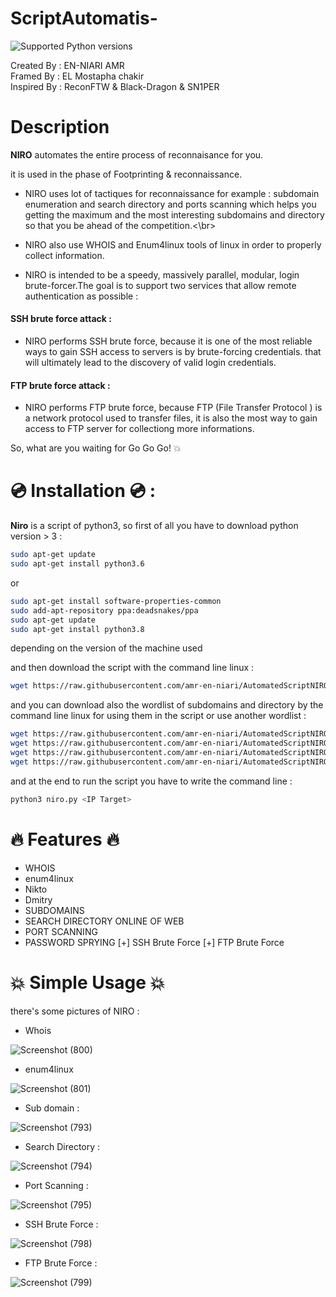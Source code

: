 # ScriptAutomatis-
 
![Supported Python versions](https://img.shields.io/badge/python-3.8+-blue.svg)
 
Created By  : EN-NIARI AMR </br>
Framed By   : EL Mostapha chakir </br>
Inspired By : ReconFTW & Black-Dragon & SN1PER </br>

 
 
 
# Description
 
**NIRO** automates the entire process of reconnaisance for you.

it is used in the phase of Footprinting & reconnaissance.
 
* NIRO uses lot of tactiques for reconnaissance for example : subdomain enumeration and search directory and ports scanning which helps you getting the maximum and the most interesting subdomains and directory so that you be ahead of the competition.<\br>

* NIRO also use WHOIS and Enum4linux tools of linux in order to properly collect information. 

* NIRO is intended to be a speedy, massively parallel, modular, login brute-forcer.The goal is to support two services that allow remote authentication as possible :

#### SSH brute force attack :

* NIRO performs SSH brute force, because it is one of the most reliable ways to gain SSH access to servers is by brute-forcing credentials. that will ultimately lead to the discovery of valid login credentials. 
 
#### FTP brute force attack :

* NIRO performs FTP brute force, because FTP (File Transfer Protocol ) is a network protocol used to transfer files, it is also the most way to gain access to FTP server for collectiong more informations. 

So, what are you waiting for Go Go Go!  :boom:


# 💿 Installation 💿 :
**Niro** is a script of python3, so first of all you have to download python version > 3 :

```bash
sudo apt-get update
sudo apt-get install python3.6
```
or 

```bash
sudo apt-get install software-properties-common
sudo add-apt-repository ppa:deadsnakes/ppa
sudo apt-get update
sudo apt-get install python3.8
```
depending on the version of the machine used

and then download the script with the command line linux :
```bash
wget https://raw.githubusercontent.com/amr-en-niari/AutomatedScriptNIRO-/main/niro.py
```
and you can download also the wordlist of subdomains and directory by the command line linux for using them in the script or use another wordlist :
```bash
wget https://raw.githubusercontent.com/amr-en-niari/AutomatedScriptNIRO-/main/the%20Wordlists/Subdomain.txt
wget https://raw.githubusercontent.com/amr-en-niari/AutomatedScriptNIRO-/main/the%20Wordlists/directory-list-2.3-medium.txt
wget https://raw.githubusercontent.com/amr-en-niari/AutomatedScriptNIRO-/main/the%20Wordlists/ftp_wordlist.txt
wget https://raw.githubusercontent.com/amr-en-niari/AutomatedScriptNIRO-/main/the%20Wordlists/ssh_wordlist.txt
```
and at the end to run the script you have to write the command line :
```bash
python3 niro.py <IP Target>
```
# :fire: Features :fire:

* WHOIS
* enum4linux
* Nikto
* Dmitry
* SUBDOMAINS
* SEARCH DIRECTORY ONLINE OF WEB
* PORT SCANNING
* PASSWORD SPRYING
[+] SSH Brute Force
[+] FTP Brute Force

# :boom: Simple Usage :boom:

there's some pictures of NIRO :

* Whois

![Screenshot (800)](https://user-images.githubusercontent.com/65505262/132423381-bff536b3-1153-4cb6-9499-9b625ba35c5b.png)

* enum4linux

![Screenshot (801)](https://user-images.githubusercontent.com/65505262/132423417-ac28c407-42ae-4067-b3f0-8b35965906c8.png)

* Sub domain :

![Screenshot (793)](https://user-images.githubusercontent.com/65505262/132023360-30a2ec10-f7d5-403a-ad51-b18ac36b1211.png)

* Search Directory :

![Screenshot (794)](https://user-images.githubusercontent.com/65505262/132024338-a5df8060-640f-4a27-8be4-b7963eca4f74.png)


* Port Scanning :

![Screenshot (795)](https://user-images.githubusercontent.com/65505262/132029006-7c8caa8c-0fed-437d-abd9-93ac2c596588.png)


* SSH Brute Force :

![Screenshot (798)](https://user-images.githubusercontent.com/65505262/132051333-e7a0a1bf-d46e-4f0e-95ad-d17e978cf5af.png)


* FTP Brute Force :

![Screenshot (799)](https://user-images.githubusercontent.com/65505262/132051246-bc64f008-36be-416c-bf77-0c9b5055fb41.png)


